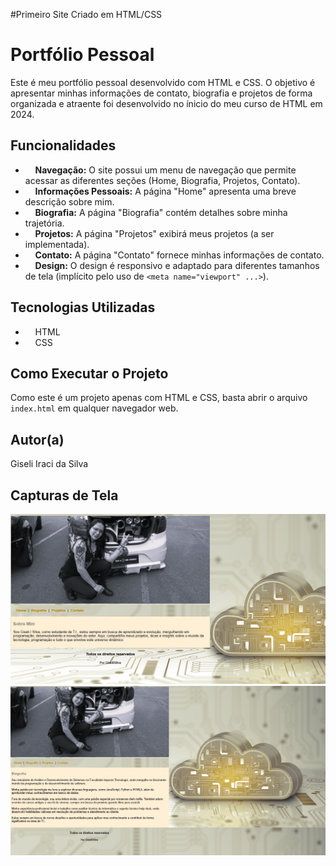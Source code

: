 #Primeiro Site Criado em HTML/CSS

# Portfólio Pessoal 

Este é meu portfólio pessoal desenvolvido com HTML e CSS. O objetivo é apresentar minhas informações de contato, 
biografia e projetos de forma organizada e atraente foi desenvolvido no ínicio do meu curso de HTML em 2024.

## Funcionalidades

*     **Navegação:** O site possui um menu de navegação que permite acessar as diferentes seções (Home, Biografia, Projetos, Contato).
*     **Informações Pessoais:** A página "Home" apresenta uma breve descrição sobre mim.
*     **Biografia:** A página "Biografia" contém detalhes sobre minha trajetória.
*     **Projetos:** A página "Projetos" exibirá meus projetos (a ser implementada).
*     **Contato:** A página "Contato" fornece minhas informações de contato.
*     **Design:** O design é responsivo e adaptado para diferentes tamanhos de tela (implícito pelo uso de `<meta name="viewport" ...>`).

## Tecnologias Utilizadas

*     HTML
*     CSS

## Como Executar o Projeto

Como este é um projeto apenas com HTML e CSS, basta abrir o arquivo `index.html` em qualquer navegador web.

## Autor(a)

Giseli Iraci da Silva

## Capturas de Tela

![Página Inicial do Portfólio](Imagens/Captura_Home.png)
![Página de Biografia](Imagens/Captura_Biografia.png)
